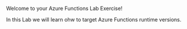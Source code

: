 Welcome to your Azure Functions Lab Exercise!

In this Lab we will learn ohw to target Azure Functions runtime versions.